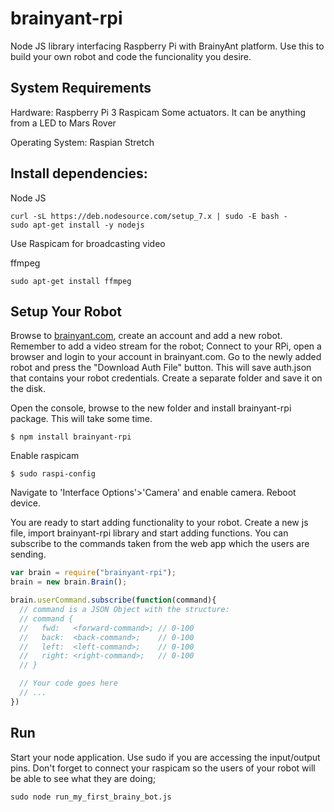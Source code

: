 brainyant-rpi
=============

Node JS library interfacing Raspberry Pi with BrainyAnt platform. Use this to build your own
robot and code the funcionality you desire.

## System Requirements

Hardware:
  Raspberry Pi 3
  Raspicam
  Some actuators. It can be anything from a LED to Mars Rover

Operating System: Raspian Stretch

## Install dependencies:

Node JS
```console
curl -sL https://deb.nodesource.com/setup_7.x | sudo -E bash -
sudo apt-get install -y nodejs
```
Use Raspicam for broadcasting video

ffmpeg
```console
sudo apt-get install ffmpeg
```

## Setup Your Robot

Browse to [brainyant.com](https://brainyant.com), create an account and add a new robot. Remember to
add a video stream for the robot;
Connect to your RPi, open a browser and login to your account in brainyant.com. Go to the newly
added robot and press the "Download Auth File" button. This will save auth.json that contains your
robot credentials. Create a separate folder and save it on the disk.

Open the console, browse to the new folder and install brainyant-rpi package. This will take some
time.

```console
$ npm install brainyant-rpi
```

Enable raspicam

```console
$ sudo raspi-config
```
Navigate to 'Interface Options'>'Camera' and enable camera. Reboot device.

You are ready to start adding functionality to your robot. Create a new js file, import brainyant-rpi
library and start adding functions. You can subscribe to the commands taken from the web app which
the users are sending. 

```js
var brain = require("brainyant-rpi");
brain = new brain.Brain();

brain.userCommand.subscribe(function(command){
  // command is a JSON Object with the structure:
  // command {
  //   fwd:   <forward-command>; // 0-100
  //   back:  <back-command>;    // 0-100
  //   left:  <left-command>;    // 0-100
  //   right: <right-command>;   // 0-100
  // }

  // Your code goes here
  // ...
}) 
```

## Run

Start your node application. Use sudo if you are accessing the input/output pins. Don't forget to connect
your raspicam so the users of your robot will be able to see what they are doing;

```console
sudo node run_my_first_brainy_bot.js
```

